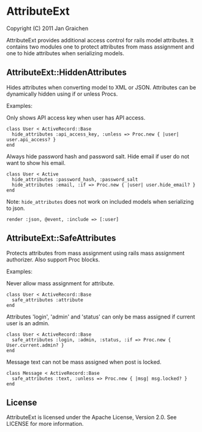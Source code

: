 
AttributeExt
============

Copyright (C) 2011 Jan Graichen

AttributeExt provides additional access control for rails model attributes.
It contains two modules one to protect attributes from mass assignment and one
to hide attributes when serializing models.


AttributeExt::HiddenAttributes
------------------------------

Hides attributes when converting model to XML or JSON. Attributes can be 
dynamically hidden using if or unless Procs.

Examples:

Only shows API access key when user has API access.

	class User < ActiveRecord::Base
	  hide_attributes :api_access_key, :unless => Proc.new { |user| user.api_access? }
	end
  
Always hide password hash and password salt. Hide email if user do not want to 
show his email.
  
	class User < Active
	  hide_attributes :password_hash, :password_salt
	  hide_attributes :email, :if => Proc.new { |user| user.hide_email? }
	end

Note:
`hide_attributes` does not work on included models when serializing to json.

	render :json, @event, :include => [:user]


AttributeExt::SafeAttributes
----------------------------

Protects attributes from mass assignment using rails mass assignment authorizer.
Also support Proc blocks.

Examples:

Never allow mass assignment for attribute.

	class User < ActiveRecord::Base
	  safe_attributes :attribute
	end

Attributes 'login', 'admin' and 'status' can only be mass assigned if current 
user is an admin.

	class User < ActiveRecord::Base
	  safe_attributes :login, :admin, :status, :if => Proc.new { User.current.admin? }
	end
  
Message text can not be mass assigned when post is locked.

	class Message < ActiveRecord::Base
	  safe_attributes :text, :unless => Proc.new { |msg| msg.locked? }
	end
  
License
-------

AttributeExt is licensed under the Apache License, Version 2.0. 
See LICENSE for more information.